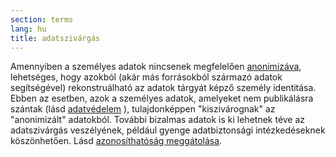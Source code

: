 ```yaml
---
section: terms
lang: hu
title: adatszivárgás
---
```


Amennyiben a személyes adatok nincsenek megfelelően [anonimizáva](../anonymisation/), lehetséges, hogy azokból (akár más forrásokból származó adatok segítségével) rekonstruálható az adatok tárgyát képző személy identitása. Ebben az esetben, azok a személyes adatok, amelyeket nem publikálásra szántak (lásd [adatvédelem](../data-protection-legislation/) ), tulajdonképpen "kiszivárognak" az "anonimizált" adatokból. További bizalmas adatok is ki lehetnek téve az adatszivárgás veszélyének, például gyenge adatbiztonsági intézkedéseknek köszönhetően. Lásd [azonosíthatóság meggátolása](../de-identification/).
